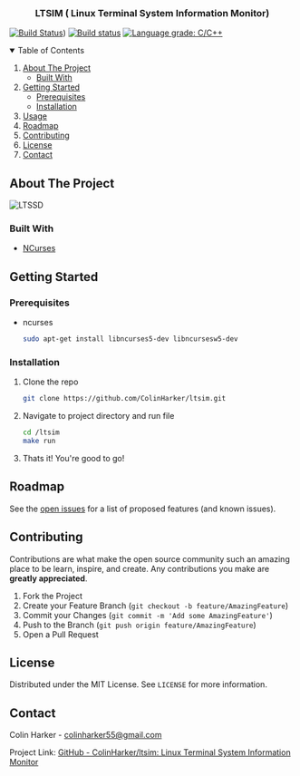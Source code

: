 
<!-- PROJECT LOGO -->
<br />
<p align="center">

  <h3 align="center">LTSIM ( Linux Terminal System Information Monitor)</h3>

</p>

[![Build Status](https://travis-ci.com/ColinHarker/ltsim.svg?branch=master)](https://travis-ci.com/ColinHarker/ltsim))
[![Build status](https://ci.appveyor.com/api/projects/status/5obqoljcf5d1wu35?svg=true)](https://ci.appveyor.com/project/ColinHarker/ltsim)
[![Language grade: C/C++](https://img.shields.io/lgtm/grade/cpp/g/ColinHarker/ltsim.svg?logo=lgtm&logoWidth=18)](https://lgtm.com/projects/g/ColinHarker/ltsim/context:cpp)

<!-- TABLE OF CONTENTS -->
<details open="open">
  <summary>Table of Contents</summary>
  <ol>
    <li>
      <a href="#about-the-project">About The Project</a>
      <ul>
        <li><a href="#built-with">Built With</a></li>
      </ul>
    </li>
    <li>
      <a href="#getting-started">Getting Started</a>
      <ul>
        <li><a href="#prerequisites">Prerequisites</a></li>
        <li><a href="#installation">Installation</a></li>
      </ul>
    </li>
    <li><a href="#usage">Usage</a></li>
    <li><a href="#roadmap">Roadmap</a></li>
    <li><a href="#contributing">Contributing</a></li>
    <li><a href="#license">License</a></li>
    <li><a href="#contact">Contact</a></li>
  </ol>
</details>



<!-- ABOUT THE PROJECT -->
## About The Project

![LTSSD](https://github.com/ColinHarker/ltssd/blob/master/ltssd_screen.PNG)

<!--
There are many great README templates available on GitHub, however, I didn't find one that really suit my needs so I created this enhanced one. I want to create a README template so amazing that it'll be the last one you ever need -- I think this is it.

Here's why:
* Your time should be focused on creating something amazing. A project that solves a problem and helps others
* You shouldn't be doing the same tasks over and over like creating a README from scratch
* You should element DRY principles to the rest of your life :smile:

Of course, no one template will serve all projects since your needs may be different. So I'll be adding more in the near future. You may also suggest changes by forking this repo and creating a pull request or opening an issue. Thanks to all the people have have contributed to expanding this template!

A list of commonly used resources that I find helpful are listed in the acknowledgements.
-->

### Built With
* [NCurses](https://invisible-island.net/ncurses/announce.html)




<!-- GETTING STARTED -->
## Getting Started

### Prerequisites


* ncurses
  ```sh
  sudo apt-get install libncurses5-dev libncursesw5-dev
  ```

### Installation
1. Clone the repo
   ```sh
   git clone https://github.com/ColinHarker/ltsim.git
   ```
2. Navigate to project directory and run file
   ```sh
   cd /ltsim
   make run
   ```
3. Thats it! You're good to go!



<!-- ROADMAP -->
## Roadmap

See the [open issues](https://github.com/ColinHarker/ltsim/issues) for a list of proposed features (and known issues).



<!-- CONTRIBUTING -->
## Contributing

Contributions are what make the open source community such an amazing place to be learn, inspire, and create. Any contributions you make are **greatly appreciated**.

1. Fork the Project
2. Create your Feature Branch (`git checkout -b feature/AmazingFeature`)
3. Commit your Changes (`git commit -m 'Add some AmazingFeature'`)
4. Push to the Branch (`git push origin feature/AmazingFeature`)
5. Open a Pull Request



<!-- LICENSE -->
## License

Distributed under the MIT License. See `LICENSE` for more information.



<!-- CONTACT -->
## Contact

Colin Harker - colinharker55@gmail.com

Project Link: [GitHub - ColinHarker/ltsim: Linux Terminal System Information Monitor](https://github.com/ColinHarker/ltsim)



